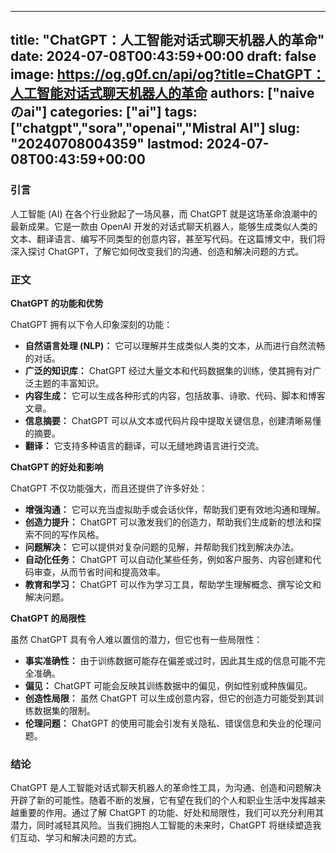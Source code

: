 
---
title: "ChatGPT：人工智能对话式聊天机器人的革命"
date: 2024-07-08T00:43:59+00:00
draft: false
image: https://og.g0f.cn/api/og?title=ChatGPT：人工智能对话式聊天机器人的革命
authors: ["naiveのai"]
categories: ["ai"]
tags: ["chatgpt","sora","openai","Mistral AI"]
slug: "20240708004359"
lastmod: 2024-07-08T00:43:59+00:00
---
### 引言

人工智能 (AI) 在各个行业掀起了一场风暴，而 ChatGPT 就是这场革命浪潮中的最新成果。它是一款由 OpenAI 开发的对话式聊天机器人，能够生成类似人类的文本、翻译语言、编写不同类型的创意内容，甚至写代码。在这篇博文中，我们将深入探讨 ChatGPT，了解它如何改变我们的沟通、创造和解决问题的方式。

### 正文

**ChatGPT 的功能和优势**

ChatGPT 拥有以下令人印象深刻的功能：

- **自然语言处理 (NLP)：** 它可以理解并生成类似人类的文本，从而进行自然流畅的对话。
- **广泛的知识库：** ChatGPT 经过大量文本和代码数据集的训练，使其拥有对广泛主题的丰富知识。
- **内容生成：** 它可以生成各种形式的内容，包括故事、诗歌、代码、脚本和博客文章。
- **信息摘要：** ChatGPT 可以从文本或代码片段中提取关键信息，创建清晰易懂的摘要。
- **翻译：** 它支持多种语言的翻译，可以无缝地跨语言进行交流。

**ChatGPT 的好处和影响**

ChatGPT 不仅功能强大，而且还提供了许多好处：

- **增强沟通：** 它可以充当虚拟助手或会话伙伴，帮助我们更有效地沟通和理解。
- **创造力提升：** ChatGPT 可以激发我们的创造力，帮助我们生成新的想法和探索不同的写作风格。
- **问题解决：** 它可以提供对复杂问题的见解，并帮助我们找到解决办法。
- **自动化任务：** ChatGPT 可以自动化某些任务，例如客户服务、内容创建和代码审查，从而节省时间和提高效率。
- **教育和学习：** ChatGPT 可以作为学习工具，帮助学生理解概念、撰写论文和解决问题。

**ChatGPT 的局限性**

虽然 ChatGPT 具有令人难以置信的潜力，但它也有一些局限性：

- **事实准确性：** 由于训练数据可能存在偏差或过时，因此其生成的信息可能不完全准确。
- **偏见：** ChatGPT 可能会反映其训练数据中的偏见，例如性别或种族偏见。
- **创造性局限：** 虽然 ChatGPT 可以生成创意内容，但它的创造力可能受到其训练数据集的限制。
- **伦理问题：** ChatGPT 的使用可能会引发有关隐私、错误信息和失业的伦理问题。

### 结论

ChatGPT 是人工智能对话式聊天机器人的革命性工具，为沟通、创造和问题解决开辟了新的可能性。随着不断的发展，它有望在我们的个人和职业生活中发挥越来越重要的作用。通过了解 ChatGPT 的功能、好处和局限性，我们可以充分利用其潜力，同时减轻其风险。当我们拥抱人工智能的未来时，ChatGPT 将继续塑造我们互动、学习和解决问题的方式。